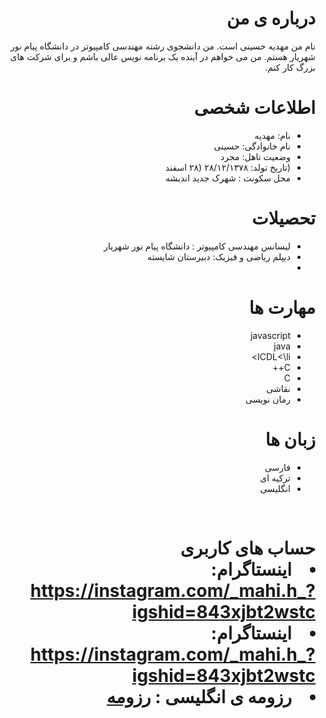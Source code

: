 <div dir="rtl">
<h1> درباره ی من </h1>
<p>
نام من مهدیه حسینی است.
 من دانشجوی رشته مهندسی کامپیوتر در دانشگاه پیام نور شهریار هستم.
 من می خواهم در آینده یک برنامه نویس عالی باشم و برای شرکت های بزرگ کار کنم.
</p>

<h1> اطلاعات شخصی </h1>
<ul>
<li> نام: مهدیه </li>
<li> نام خانوادگی: حسینی </li>
<li> وضعیت تاهل: مجرد </li>
<li> (تاریخ تولد: ۲۸/۱۲/۱۳۷۸ (۲۸ اسفند </li>
<li>محل سکونت : شهرک جدید اندیشه </li>

</ul>

 <h1> تحصیلات </h1>
<ul>
<li> لیسانس مهندسی کامپیوتر : دانشگاه پیام نور شهریار </li>
<li> دیپلم ریاضی و فیزیک: دبیرستان شایسته <li/> 
</ul>

<h1>مهارت ها</h1>

<ul>
<li>javascript</li>
  <li>java</li>
  <li>ICDL<\li>
  <li>C++</li>
  <li>C</li>
  <li>نقاشی</li>
  <li>رمان نویسی </li>
</ul>

<h1> زبان ها</h1>

<ul>
  <li> فارسی </li>
  <li> ترکیه ای </li>
<li> انگلیسی </li>
</ul>

<br/>

<h1> حساب های کاربری 
  <li>اینستاگرام: <a href="https://instagram.com/_mahi.h_?igshid=843xjbt2wstc">https://instagram.com/_mahi.h_?igshid=843xjbt2wstc</a></li>
  <li>اینستاگرام: <a href="https://instagram.com/_mahi.h_?igshid=843xjbt2wstc">https://instagram.com/_mahi.h_?igshid=843xjbt2wstc</a></li>


  <li> رزومه ی انگلیسی : <a href="https://mahi-hosseini.github.io/"> رزومه </a></li>
